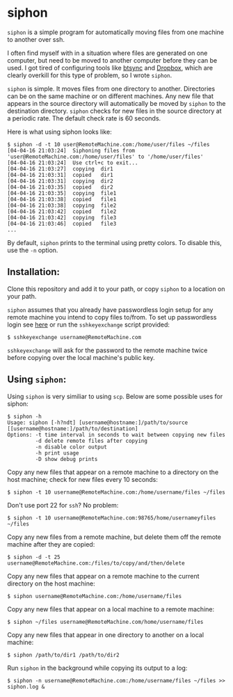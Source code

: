# siphon
`siphon` is a simple program for automatically moving files from one machine to another over ssh.

I often find myself with in a situation where files are generated on one computer, but need to be moved to another computer before they can be used. I got tired of configuring tools like [btsync](https://www.getsync.com/) and [Dropbox](https://www.dropbox.com/), which are clearly overkill for this type of problem, so I wrote `siphon`. 
  
`siphon` is simple. It moves files from one directory to another. Directories can be on the same machine or on different machines. Any new file that appears in the source directory will automatically be moved by `siphon` to the destination directory. `siphon` checks for new files in the source directory at a periodic rate. The default check rate is 60 seconds.

Here is what using siphon looks like:

```
$ siphon -d -t 10 user@RemoteMachine.com:/home/user/files ~/files
[04-04-16 21:03:24]  Siphoning files from 'user@RemoteMachine.com:/home/user/files' to '/home/user/files'
[04-04-16 21:03:24]  Use ctrl+c to exit...
[04-04-16 21:03:27]  copying  dir1
[04-04-16 21:03:31]  copied   dir1
[04-04-16 21:03:31]  copying  dir2
[04-04-16 21:03:35]  copied   dir2
[04-04-16 21:03:35]  copying  file1
[04-04-16 21:03:38]  copied   file1
[04-04-16 21:03:38]  copying  file2
[04-04-16 21:03:42]  copied   file2
[04-04-16 21:03:42]  copying  file3
[04-04-16 21:03:46]  copied   file3
...
```

By default, `siphon` prints to the terminal using pretty colors. To disable this, use the `-n` option.

## Installation:

Clone this repository and add it to your path, or copy `siphon` to a location on your path.

`siphon` assumes that you already have passwordless login setup for any remote machine you intend to copy files to/from. To set up passwordless login see [here](http://www.linuxproblem.org/art_9.html) or run the `sshkeyexchange` script provided:

```
$ sshkeyexchange username@RemoteMachine.com
```

`sshkeyexchange` will ask for the password to the remote machine twice before copying over the local machine's public key.

## Using `siphon`:

Using `siphon` is very similiar to using `scp`. Below are some possible uses for siphon:

```
$ siphon -h
Usage: siphon [-h?ndt] [username@hostname:]/path/to/source [[username@hostname:]/path/to/destination]
Options: -t time interval in seconds to wait between copying new files
         -d delete remote files after copying
         -n disable color output
         -h print usage
         -D show debug prints
```

Copy any new files that appear on a remote machine to a directory on the host machine; check for new files every 10 seconds:

```
$ siphon -t 10 username@RemoteMachine.com:/home/username/files ~/files
```

Don't use port 22 for `ssh`? No problem:

```
$ siphon -t 10 username@RemoteMachine.com:98765/home/usernameyfiles ~/files
```
Copy any new files from a remote machine, but delete them off the remote machine after they are copied:

```
$ siphon -d -t 25 username@RemoteMachine.com:/files/to/copy/and/then/delete
```

Copy any new files that appear on a remote machine to the current directory on the host machine:

```
$ siphon username@RemoteMachine.com:/home/username/files
```

Copy any new files that appear on a local machine to a remote machine:

```
$ siphon ~/files username@RemoteMachine.com/home/username/files 
```

Copy any new files that appear in one directory to another on a local machine:

```
$ siphon /path/to/dir1 /path/to/dir2 
```

Run `siphon` in the background while copying its output to a log:

```
$ siphon -n username@RemoteMachine.com:/home/username/files ~/files >> siphon.log &
```


    
